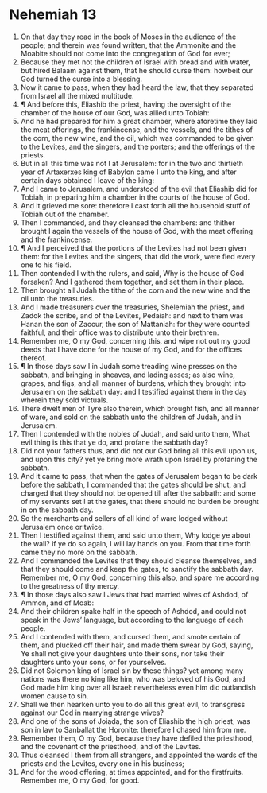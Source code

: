 ﻿# Nehemiah 13
1. On that day they read in the book of Moses in the audience of the people; and therein was found written, that the Ammonite and the Moabite should not come into the congregation of God for ever; 
2. Because they met not the children of Israel with bread and with water, but hired Balaam against them, that he should curse them: howbeit our God turned the curse into a blessing. 
3. Now it came to pass, when they had heard the law, that they separated from Israel all the mixed multitude. 
4. ¶ And before this, Eliashib the priest, having the oversight of the chamber of the house of our God, was allied unto Tobiah: 
5. And he had prepared for him a great chamber, where aforetime they laid the meat offerings, the frankincense, and the vessels, and the tithes of the corn, the new wine, and the oil, which was commanded to be given to the Levites, and the singers, and the porters; and the offerings of the priests. 
6. But in all this time was not I at Jerusalem: for in the two and thirtieth year of Artaxerxes king of Babylon came I unto the king, and after certain days obtained I leave of the king: 
7. And I came to Jerusalem, and understood of the evil that Eliashib did for Tobiah, in preparing him a chamber in the courts of the house of God. 
8. And it grieved me sore: therefore I cast forth all the household stuff of Tobiah out of the chamber. 
9. Then I commanded, and they cleansed the chambers: and thither brought I again the vessels of the house of God, with the meat offering and the frankincense. 
10. ¶ And I perceived that the portions of the Levites had not been given them: for the Levites and the singers, that did the work, were fled every one to his field. 
11. Then contended I with the rulers, and said, Why is the house of God forsaken? And I gathered them together, and set them in their place. 
12. Then brought all Judah the tithe of the corn and the new wine and the oil unto the treasuries. 
13. And I made treasurers over the treasuries, Shelemiah the priest, and Zadok the scribe, and of the Levites, Pedaiah: and next to them was Hanan the son of Zaccur, the son of Mattaniah: for they were counted faithful, and their office was to distribute unto their brethren. 
14. Remember me, O my God, concerning this, and wipe not out my good deeds that I have done for the house of my God, and for the offices thereof. 
15. ¶ In those days saw I in Judah some treading wine presses on the sabbath, and bringing in sheaves, and lading asses; as also wine, grapes, and figs, and all manner of burdens, which they brought into Jerusalem on the sabbath day: and I testified against them in the day wherein they sold victuals. 
16. There dwelt men of Tyre also therein, which brought fish, and all manner of ware, and sold on the sabbath unto the children of Judah, and in Jerusalem. 
17. Then I contended with the nobles of Judah, and said unto them, What evil thing is this that ye do, and profane the sabbath day? 
18. Did not your fathers thus, and did not our God bring all this evil upon us, and upon this city? yet ye bring more wrath upon Israel by profaning the sabbath. 
19. And it came to pass, that when the gates of Jerusalem began to be dark before the sabbath, I commanded that the gates should be shut, and charged that they should not be opened till after the sabbath: and some of my servants set I at the gates, that there should no burden be brought in on the sabbath day. 
20. So the merchants and sellers of all kind of ware lodged without Jerusalem once or twice. 
21. Then I testified against them, and said unto them, Why lodge ye about the wall? if ye do so again, I will lay hands on you. From that time forth came they no more on the sabbath. 
22. And I commanded the Levites that they should cleanse themselves, and that they should come and keep the gates, to sanctify the sabbath day. Remember me, O my God, concerning this also, and spare me according to the greatness of thy mercy. 
23. ¶ In those days also saw I Jews that had married wives of Ashdod, of Ammon, and of Moab: 
24. And their children spake half in the speech of Ashdod, and could not speak in the Jews’ language, but according to the language of each people. 
25. And I contended with them, and cursed them, and smote certain of them, and plucked off their hair, and made them swear by God, saying, Ye shall not give your daughters unto their sons, nor take their daughters unto your sons, or for yourselves. 
26. Did not Solomon king of Israel sin by these things? yet among many nations was there no king like him, who was beloved of his God, and God made him king over all Israel: nevertheless even him did outlandish women cause to sin. 
27. Shall we then hearken unto you to do all this great evil, to transgress against our God in marrying strange wives? 
28. And one of the sons of Joiada, the son of Eliashib the high priest, was son in law to Sanballat the Horonite: therefore I chased him from me. 
29. Remember them, O my God, because they have defiled the priesthood, and the covenant of the priesthood, and of the Levites. 
30. Thus cleansed I them from all strangers, and appointed the wards of the priests and the Levites, every one in his business; 
31. And for the wood offering, at times appointed, and for the firstfruits. Remember me, O my God, for good. 
